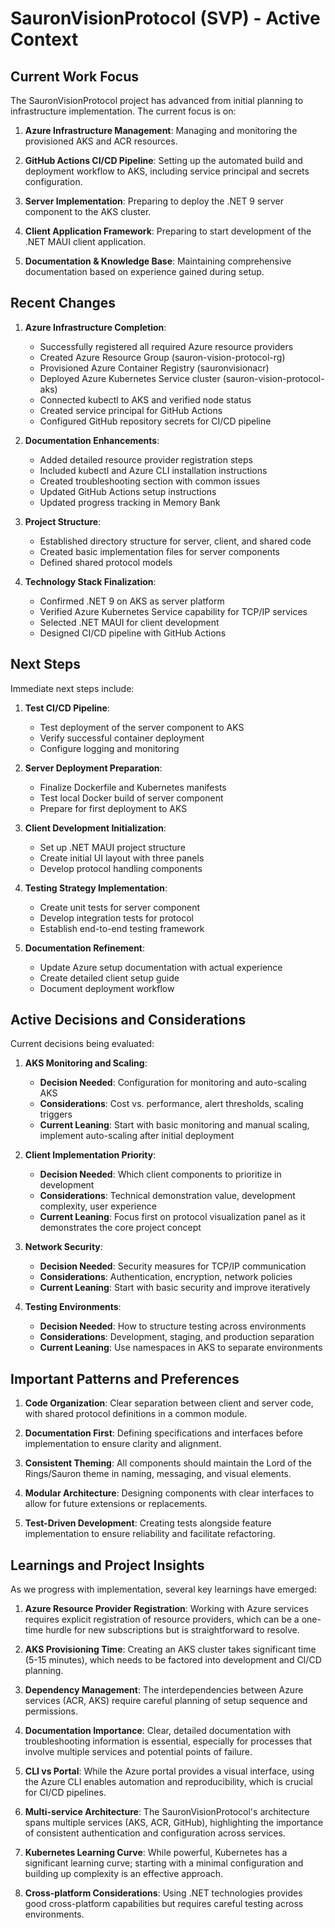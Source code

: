 # SauronVisionProtocol (SVP) - Active Context

## Current Work Focus

The SauronVisionProtocol project has advanced from initial planning to infrastructure implementation. The current focus is on:

1. **Azure Infrastructure Management**: Managing and monitoring the provisioned AKS and ACR resources.

2. **GitHub Actions CI/CD Pipeline**: Setting up the automated build and deployment workflow to AKS, including service principal and secrets configuration.

3. **Server Implementation**: Preparing to deploy the .NET 9 server component to the AKS cluster.

4. **Client Application Framework**: Preparing to start development of the .NET MAUI client application.

5. **Documentation & Knowledge Base**: Maintaining comprehensive documentation based on experience gained during setup.

## Recent Changes

1. **Azure Infrastructure Completion**: 
   - Successfully registered all required Azure resource providers
   - Created Azure Resource Group (sauron-vision-protocol-rg)
   - Provisioned Azure Container Registry (sauronvisionacr)
   - Deployed Azure Kubernetes Service cluster (sauron-vision-protocol-aks)
   - Connected kubectl to AKS and verified node status
   - Created service principal for GitHub Actions
   - Configured GitHub repository secrets for CI/CD pipeline

2. **Documentation Enhancements**:
   - Added detailed resource provider registration steps
   - Included kubectl and Azure CLI installation instructions
   - Created troubleshooting section with common issues
   - Updated GitHub Actions setup instructions
   - Updated progress tracking in Memory Bank

3. **Project Structure**:
   - Established directory structure for server, client, and shared code
   - Created basic implementation files for server components
   - Defined shared protocol models

4. **Technology Stack Finalization**:
   - Confirmed .NET 9 on AKS as server platform
   - Verified Azure Kubernetes Service capability for TCP/IP services
   - Selected .NET MAUI for client development
   - Designed CI/CD pipeline with GitHub Actions

## Next Steps

Immediate next steps include:

1. **Test CI/CD Pipeline**: 
   - Test deployment of the server component to AKS
   - Verify successful container deployment
   - Configure logging and monitoring

2. **Server Deployment Preparation**:
   - Finalize Dockerfile and Kubernetes manifests
   - Test local Docker build of server component
   - Prepare for first deployment to AKS

3. **Client Development Initialization**:
   - Set up .NET MAUI project structure
   - Create initial UI layout with three panels
   - Develop protocol handling components

4. **Testing Strategy Implementation**:
   - Create unit tests for server component
   - Develop integration tests for protocol
   - Establish end-to-end testing framework

5. **Documentation Refinement**:
   - Update Azure setup documentation with actual experience
   - Create detailed client setup guide
   - Document deployment workflow

## Active Decisions and Considerations

Current decisions being evaluated:

1. **AKS Monitoring and Scaling**:
   - **Decision Needed**: Configuration for monitoring and auto-scaling AKS
   - **Considerations**: Cost vs. performance, alert thresholds, scaling triggers
   - **Current Leaning**: Start with basic monitoring and manual scaling, implement auto-scaling after initial deployment

2. **Client Implementation Priority**:
   - **Decision Needed**: Which client components to prioritize in development
   - **Considerations**: Technical demonstration value, development complexity, user experience
   - **Current Leaning**: Focus first on protocol visualization panel as it demonstrates the core project concept

3. **Network Security**:
   - **Decision Needed**: Security measures for TCP/IP communication
   - **Considerations**: Authentication, encryption, network policies
   - **Current Leaning**: Start with basic security and improve iteratively

4. **Testing Environments**:
   - **Decision Needed**: How to structure testing across environments
   - **Considerations**: Development, staging, and production separation
   - **Current Leaning**: Use namespaces in AKS to separate environments

## Important Patterns and Preferences

1. **Code Organization**: Clear separation between client and server code, with shared protocol definitions in a common module.

2. **Documentation First**: Defining specifications and interfaces before implementation to ensure clarity and alignment.

3. **Consistent Theming**: All components should maintain the Lord of the Rings/Sauron theme in naming, messaging, and visual elements.

4. **Modular Architecture**: Designing components with clear interfaces to allow for future extensions or replacements.

5. **Test-Driven Development**: Creating tests alongside feature implementation to ensure reliability and facilitate refactoring.

## Learnings and Project Insights

As we progress with implementation, several key learnings have emerged:

1. **Azure Resource Provider Registration**: Working with Azure services requires explicit registration of resource providers, which can be a one-time hurdle for new subscriptions but is straightforward to resolve.

2. **AKS Provisioning Time**: Creating an AKS cluster takes significant time (5-15 minutes), which needs to be factored into development and CI/CD planning.

3. **Dependency Management**: The interdependencies between Azure services (ACR, AKS) require careful planning of setup sequence and permissions.

4. **Documentation Importance**: Clear, detailed documentation with troubleshooting information is essential, especially for processes that involve multiple services and potential points of failure.

5. **CLI vs Portal**: While the Azure portal provides a visual interface, using the Azure CLI enables automation and reproducibility, which is crucial for CI/CD pipelines.

6. **Multi-service Architecture**: The SauronVisionProtocol's architecture spans multiple services (AKS, ACR, GitHub), highlighting the importance of consistent authentication and configuration across services.

7. **Kubernetes Learning Curve**: While powerful, Kubernetes has a significant learning curve; starting with a minimal configuration and building up complexity is an effective approach.

8. **Cross-platform Considerations**: Using .NET technologies provides good cross-platform capabilities but requires careful testing across environments.
